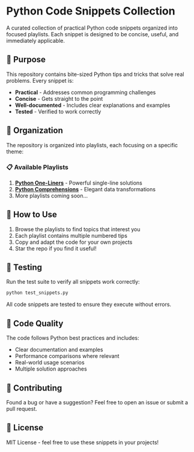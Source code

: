 # Python Code Snippets Collection

A curated collection of practical Python code snippets organized into focused playlists. Each snippet is designed to be concise, useful, and immediately applicable.

## 🎯 Purpose

This repository contains bite-sized Python tips and tricks that solve real problems. Every snippet is:
- **Practical** - Addresses common programming challenges
- **Concise** - Gets straight to the point
- **Well-documented** - Includes clear explanations and examples
- **Tested** - Verified to work correctly

## 📁 Organization

The repository is organized into playlists, each focusing on a specific theme:

### 📋 Available Playlists

1. **[Python One-Liners](./01-python-one-liners/)** - Powerful single-line solutions
2. **[Python Comprehensions](./02-python-comprehensions/)** - Elegant data transformations
3. More playlists coming soon...

## 🚀 How to Use

1. Browse the playlists to find topics that interest you
2. Each playlist contains multiple numbered tips
3. Copy and adapt the code for your own projects
4. Star the repo if you find it useful!

## 🧪 Testing

Run the test suite to verify all snippets work correctly:

```bash
python test_snippets.py
```

All code snippets are tested to ensure they execute without errors.

## 📝 Code Quality

The code follows Python best practices and includes:
- Clear documentation and examples
- Performance comparisons where relevant
- Real-world usage scenarios
- Multiple solution approaches

## 🤝 Contributing

Found a bug or have a suggestion? Feel free to open an issue or submit a pull request.

## 📄 License

MIT License - feel free to use these snippets in your projects! 
